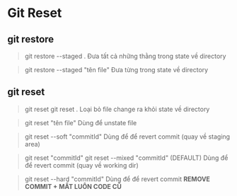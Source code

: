 # Git Reset

## git restore
> git restore --staged .
Đưa tất cả những thằng trong state về directory

> git restore --staged "tên file"
Đưa từng trong state về directory

## git reset
> git reset 
> git reset .
Loại bỏ file change ra khỏi state về directory

> git reset "tên file"
Dùng để unstate file

> git reset --soft "commitId"
Dùng để để revert commit (quay về staging area)

> git reset "commitId"
> git reset --mixed "commitId" (DEFAULT)
Dùng để để revert commit (quay về working dir)

>git reset --hard "commitId"
Dùng để để revert commit **REMOVE COMMIT + MẤT LUÔN CODE CŨ**